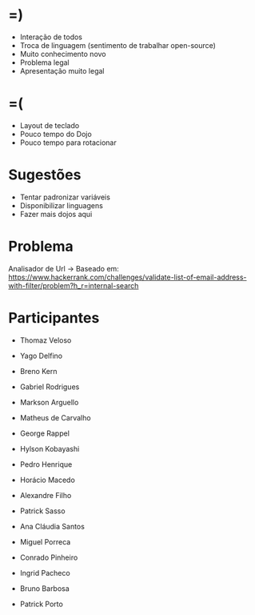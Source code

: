 =)
==

- Interação de todos
- Troca de linguagem (sentimento de trabalhar open-source)
- Muito conhecimento novo
- Problema legal
- Apresentação muito legal

=(
==

- Layout de teclado
- Pouco tempo do Dojo
- Pouco tempo para rotacionar

Sugestões
=========

- Tentar padronizar variáveis
- Disponibilizar linguagens
- Fazer mais dojos aqui

Problema
========

Analisador de Url -> Baseado em: https://www.hackerrank.com/challenges/validate-list-of-email-address-with-filter/problem?h_r=internal-search

Participantes
=============

- Thomaz Veloso
- Yago Delfino
- Breno Kern
- Gabriel Rodrigues

- Markson Arguello
- Matheus de Carvalho
- George Rappel
- Hylson Kobayashi
- Pedro Henrique

- Horácio Macedo
- Alexandre Filho
- Patrick Sasso
- Ana Cláudia Santos
- Miguel Porreca
- Conrado Pinheiro

- Ingrid Pacheco
- Bruno Barbosa
- Patrick Porto